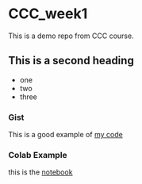 # CCC_week1
This is a demo repo from CCC course.

## This is a second heading

* one
* two
* three

### Gist

This is a good example of [my code](https://gist.github.com/anonymousnips18/aa6cdb57e5c5d37615e36ebf50cef045)

### Colab Example

this is the [notebook](https://colab.research.google.com/drive/1JRIxbEX1JnCXhpeU3As5QzzO-c59Jjiw?usp=sharing)
